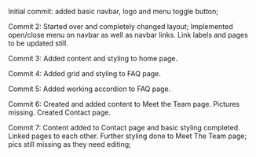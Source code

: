 Initial commit: added basic navbar, logo and menu toggle button;

Commit 2: Started over and completely changed layout; Implemented open/close menu on navbar as well as navbar links. Link labels and pages to be updated still. 

Commit 3: Added content and styling to home page.

Commit 4: Added grid and styling to FAQ page. 

Commit 5: Added working accordion to FAQ page. 

Commit 6: Created and added content to Meet the Team page. 
            Pictures missing. 
          Created Contact page. 

Commit 7: Content added to Contact page and basic styling completed. 
          Linked pages to each other. 
          Further styling done to Meet The Team page; pics still missing as they need editing;